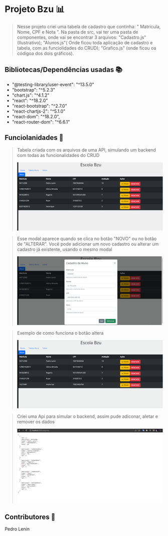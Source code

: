 <h1>Projeto Bzu 📊</h1>

><p>Nesse projeto criei uma tabela de cadastro que continha: " Matricula, Nome, CPF e Nota ". Na pasta de src, vai ter uma pasta de componentes, onde vai se encontrar 3 arquivos: "Cadastro.js"(Ilustrativo); "Alunos.js"( Onde ficou toda aplicação de cadastro e tabela, com as funciolidades do CRUD); "Grafico.js" (onde ficou oa códigoa dos dois gráficos).</p>

<h2>Bibliotecas/Dependências usadas 📚</h2>

<ul>
  <li>"@testing-library/user-event": "^13.5.0"</li>
  <li>"bootstrap": "^5.2.3"</li>
  <li>"chart.js": "^4.1.2"</li>
  <li>"react": "^18.2.0"</li>
  <li>"react-bootstrap": "^2.7.0"</li>
  <li>"react-chartjs-2": "^5.1.0"</li>
  <li>"react-dom": "^18.2.0",</li>
  <li>"react-router-dom": "^6.6.1"</li>
</ul>

<h2>Funciolanidades 🦾</h2>

><p>Tabela criada com os arquivos de uma API, simulando um backend com todas as funcionalidades do CRUD</p>
><img src="https://github.com/Lenin0/Alunobzu/blob/main/TabelaDelet.gif">

><p>Esse modal aparece quando se clica no botão "NOVO" ou no botão de "ALTERAR". Você pode adicionar um novo cadastro ou alterar um cadastro já existente, usando o mesmo modal</p>
><img src="https://github.com/Lenin0/Alunobzu/blob/main/TabelaAdicionar.gif">

><p>Exemplo de como funciona o botão altera</p>
><img src="https://github.com/Lenin0/Alunobzu/blob/main/TabelaAlterar.gif">

><p>Criei uma Api para simular o backend, assim pude adiconar, aletar e remover os dados</p>
><img src="https://github.com/Lenin0/Alunobzu/blob/main/API.png">


<h2>Contributores 🤵</h2>

<p>Pedro Lenin</p>


